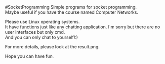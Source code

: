 #SocketProgramming
Simple programs for socket programming. </br>
Maybe useful if you have the course named Computer Networks.</br>

Please use Linux operating systems.</br>
It have functions just like any chatting application. I'm sorry but there are no user interfaces but only cmd.</br>
And you can only chat to yourself!:)</br>

For more details, please look at the result.png.</br>

Hope you can have fun.

